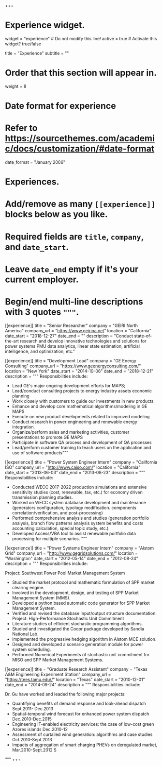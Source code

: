 +++
# Experience widget.
widget = "experience"  # Do not modify this line!
active = true  # Activate this widget? true/false

title = "Experience"
subtitle = ""

# Order that this section will appear in.
weight = 8

# Date format for experience
#   Refer to https://sourcethemes.com/academic/docs/customization/#date-format
date_format = "January 2006"

# Experiences.
#   Add/remove as many `[[experience]]` blocks below as you like.
#   Required fields are `title`, `company`, and `date_start`.
#   Leave `date_end` empty if it's your current employer.
#   Begin/end multi-line descriptions with 3 quotes `"""`.
[[experience]]
  title = "Senior Researcher"
  company = "GEIRI North America"
  company_url = "https://www.geirina.net"
  location = "California"
  date_start = "2018-12-27"
  date_end = ""
  description = "Conduct state-of-the-art research and develop innovative technologies and solutions for power systems PMU data analytics, linear state estimation, artificial intelligence, and optimization, etc."

[[experience]]
  title = "Development Lead"
  company = "GE Energy Consulting"
  company_url = "https://www.geenergyconsulting.com/"
  location = "New York"
  date_start = "2014-10-06"
  date_end = "2018-12-21"
  description = """
  Responsibilities include:
  
  * Lead GE's major ongoing development efforts for MAPS;
  * Lead/conduct consulting projects to energy industry assets economic planning
  * Work closely with customers to guide our investments in new products
  * Enhance and develop core mathematical algorithms/modeling in GE MAPS
  * Execute on new product developments related to improved modeling
  * Conduct research in power engineering and renewable energy integration. 
  * Organize/perform sales and marketing activities, customer presentations to promote GE MAPS
  * Participate in software QA process and development of QA processes
  * Lead/perform customer training to teach users on the application and use of software products"""


[[experience]]
  title = "Power System Engineer Intern"
  company = "California ISO"
  company_url = "http://www.caiso.com/"
  location = "California"
  date_start = "2013-06-03"
  date_end = "2013-08-23"
  description = """
  Responsibilities include:
  
  * Conducted WECC 2017-2022 production simulations and extensive sensitivity studies (cost, renewable, tax, etc.) for economy driven transmission planning studies.
  * Worked on WECC system database development and maintenance (generators configuration, typology modification. components correlation/verification, and post-processing)
  * Performed comprehensive analysis and studies (generation portfolio analysis, branch flow patterns analysis system benefits and costs accounting calculation, special topic study, etc.)
  * Developed Access/VBA tool to assist renewable portfolio data processing for multiple scenarios.
"""

[[experience]]
  title = "Power Systems Engineer Intern"
  company = "Alstom Grid"
  company_url = "http://www.gegridsolutions.com/"
  location = "Washington"
  date_start = "2012-05-14"
  date_end = "2012-08-24"
  description = """
  Responsibilities include:
  
  Project: Southwest Power Pool Market Management System
  * Studied the market protocol and mathematic formulation of SPP market clearing engine. 
  * Involved in the development, design, and testing of SPP Market Management System (MMS).
  * Developed a python based automatic code generator for SPP Market Management System.
  * Verified and revised the database input/output structure documentation. 
Project: High-Performance Stochastic Unit Commitment 
  * Literature studies of efficient stochastic programming algorithms.
  * Studied and investigated the Coopr package developed by Sandia National Lab.
  * Implemented the progressive hedging algorithm in Alstom MCE solution.
  * Designed and developed a scenario generation module for power system scheduling.
  * Performed Numerical Experiments of stochastic unit commitment for MISO and SPP Market Management Systems.

[[experience]]
  title = "Graduate Research Assistant"
  company = "Texas A&M Engineering Experiment Station"
  company_url = "https://tees.tamu.edu//"
  location = "Texas"
  date_start = "2010-12-01"
  date_end = "2014-09-24"
  description = """
  Responsibilities include:
  
  Dr. Gu have worked and leaded the following major projects:
  * Quantifying benefits of demand response and look-ahead dispatch	Sept.2011- Dec.2013
  * Spatial-temporal wind forecast for enhanced power system dispatch Dec.2010-Dec.2015
  * Engineering IT-enabled electricity services: the case of low-cost green Azores islands Dec.2010-12
  * Assessment of curtailed wind generation: algorithms and case studies Oct.2010-Sept.2013
  * Impacts of aggregation of smart charging PHEVs on deregulated market, Mar.2010-Sept.2012 S

"""
+++
